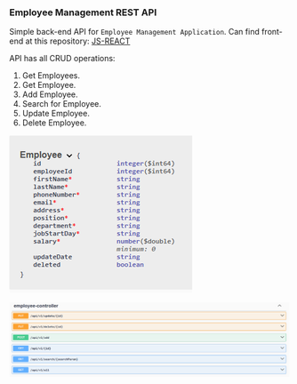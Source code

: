 ### Employee Management REST API

Simple back-end API for `Employee Management Application`.
Can find front-end at this repository: [JS-REACT]()

API has all CRUD operations:
1. Get Employees.
2. Get Employee.
3. Add Employee.
4. Search for Employee.
5. Update Employee.
6. Delete Employee.

![img_1.png](readmeImg/img_1.png)

![img.png](readmeImg/img.png)

